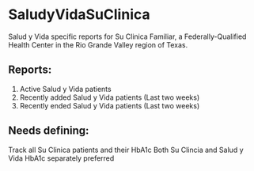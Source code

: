 # SaludyVidaSuClinica

Salud y Vida specific reports for Su Clinica Familiar, a Federally-Qualified Health Center in the Rio Grande Valley region of Texas.

## Reports:

1. Active Salud y Vida patients
2. Recently added Salud y Vida patients (Last two weeks)
3. Recently ended Salud y Vida patients (Last two weeks)

## Needs defining:
Track all Su Clinica patients and their HbA1c
Both Su Clincia and Salud y Vida HbA1c separately preferred
